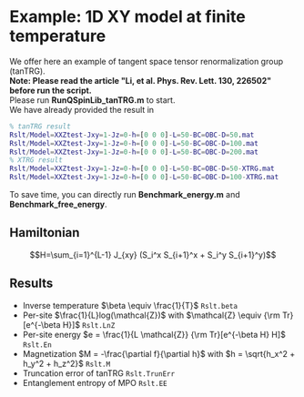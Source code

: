 # Example\: 1D XY model at finite temperature
We offer here an example of tangent space tensor renormalization group (tanTRG). \
**Note: Please read the article "Li, et al. Phys. Rev. Lett. 130, 226502" before run the script.**\
Please run **RunQSpinLib_tanTRG.m** to start. \
We have already provided the result in
```matlab
% tanTRG result
Rslt/Model=XXZtest-Jxy=1-Jz=0-h=[0 0 0]-L=50-BC=OBC-D=50.mat
Rslt/Model=XXZtest-Jxy=1-Jz=0-h=[0 0 0]-L=50-BC=OBC-D=100.mat
Rslt/Model=XXZtest-Jxy=1-Jz=0-h=[0 0 0]-L=50-BC=OBC-D=200.mat
% XTRG result
Rslt/Model=XXZtest-Jxy=1-Jz=0-h=[0 0 0]-L=50-BC=OBC-D=50-XTRG.mat
Rslt/Model=XXZtest-Jxy=1-Jz=0-h=[0 0 0]-L=50-BC=OBC-D=100-XTRG.mat
```
To save time, you can directly run **Benchmark_energy.m** and **Benchmark_free_energy**.


## Hamiltonian ##
$$H=\sum_{i=1}^{L-1} J_{xy} (S_i^x S_{i+1}^x + S_i^y S_{i+1}^y)$$

## Results ##
* Inverse temperature $\beta \equiv \frac{1}{T}$ ```Rslt.beta```
* Per-site $\frac{1}{L}log(\mathcal{Z})$ with $\mathcal{Z} \equiv {\rm Tr}[e^{-\beta H}]$ ```Rslt.LnZ```
* Per-site energy $e = \frac{1}{L \mathcal{Z}} {\rm Tr}[e^{-\beta H} H]$ ```Rslt.En```
* Magnetization $M = -\frac{\partial f}{\partial h}$ with $h = \sqrt{h_x^2 + h_y^2 + h_z^2}$ ```Rslt.M```
* Truncation error of tanTRG ```Rslt.TrunErr```
* Entanglement entropy of MPO ```Rslt.EE```